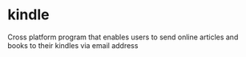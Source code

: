 # kindle
Cross platform program that enables users to send online articles and books to their kindles via email address
